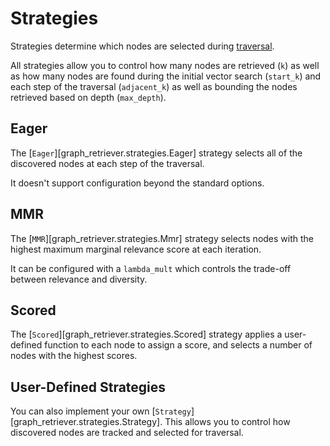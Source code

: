 # Strategies

Strategies determine which nodes are selected during [traversal](./traversal.md).

All strategies allow you to control how many nodes are retrieved (`k`) as well
as how many nodes are found during the initial vector search (`start_k`) and
each step of the traversal (`adjacent_k`) as well as bounding the nodes
retrieved based on depth (`max_depth`).

## Eager

The [`Eager`][graph_retriever.strategies.Eager] strategy selects all of the discovered nodes at each step of the traversal.

It doesn't support configuration beyond the standard options.

## MMR

The [`MMR`][graph_retriever.strategies.Mmr] strategy selects nodes with the
highest maximum marginal relevance score at each iteration.

It can be configured with a `lambda_mult` which controls the trade-off between relevance and diversity.

## Scored

The [`Scored`][graph_retriever.strategies.Scored] strategy applies a user-defined function to each node to assign a score, and selects a number of nodes with the highest scores.

## User-Defined Strategies

You can also implement your own [`Strategy`][graph_retriever.strategies.Strategy]. This allows you to control how discovered nodes are tracked and selected for traversal.